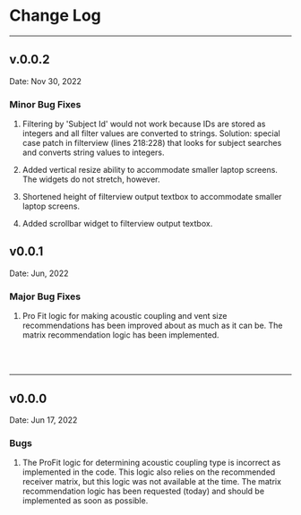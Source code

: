 # **Change Log**

---

## v.0.0.2

Date: Nov 30, 2022

### Minor Bug Fixes
1. Filtering by 'Subject Id' would not work because IDs are stored as integers and all filter values are converted to strings. Solution: special case patch in filterview (lines 218:228) that looks for subject searches and converts string values to integers. 

2. Added vertical resize ability to accommodate smaller laptop screens. The widgets do not stretch, however. 

3. Shortened height of filterview output textbox to accommodate smaller laptop screens. 

4. Added scrollbar widget to filterview output textbox. 


## v0.0.1

Date: Jun, 2022

### Major Bug Fixes
1. Pro Fit logic for making acoustic coupling and vent size recommendations has been improved about as much as it can be. The matrix recommendation logic has been implemented. 
<br>
<br>

---

## v0.0.0

Date: Jun 17, 2022

### Bugs
1. The ProFit logic for determining acoustic coupling type is incorrect as implemented in the code. This logic also relies on the recommended receiver matrix, but this logic was not available at the time. The matrix recommendation logic has been requested (today) and should be implemented as soon as possible. 
<br>
<br>
